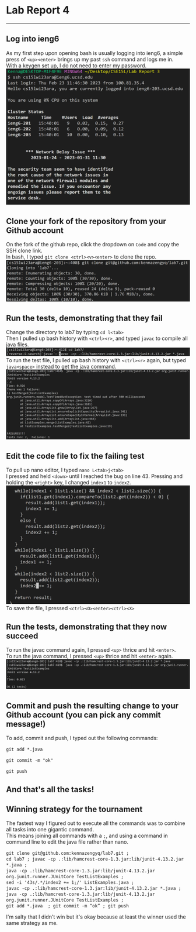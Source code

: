 # Lab Report 4  
---
## Log into ieng6  
As my first step upon opening bash is usually logging into ieng6, a simple press of ```<up><enter>``` brings up my past `ssh` command and logs me in.  
With a keygen set up, I do not need to enter my password.  
![login](logni.png)  

## Clone your fork of the repository from your Github account  
On the fork of the github repo, click the dropdown on ```Code``` and copy the SSH clone link.  
In bash, I typed ```git clone <ctrl><v><enter>``` to clone the repo.  
![clone](clone.png)  

## Run the tests, demonstrating that they fail
Change the directory to lab7 by typing ```cd l<tab>```  
Then I pulled up bash history with ```<ctrl><r>```, and typed ```javac``` to compile all java files.  
![javac](javac.png)  
To run the test file, I pulled up bash history with ```<ctrl><r>``` again, but typed ```java<space>``` instead to get the java command.  
![java](java.png)  

## Edit the code file to fix the failing test  
To pull up nano editor, I typed ```nano L<tab>j<tab>```  
I pressed and held  ```<down>``` until I reached the bug on line 43. Pressing and holding the ```<right>``` key, I changed ```index1``` to ```index2```.  
![nano](nano.png)  
To save the file, I pressed ```<ctrl><O><enter><ctrl><X>```  

## Run the tests, demonstrating that they now succeed  
To run the javac command again, I pressed ```<up>``` thrice and hit ```<enter>```.  
To run the java command, I pressed ```<up>``` thrice and hit ```<enter>``` again.  
![pass](pass.png)  

## Commit and push the resulting change to your Github account (you can pick any commit message!)
To add, commit and push, I typed out the following commands:
```
git add *.java
```
```
git commit -m "ok"
```
```
git push
```  
And that's all the tasks! 
---

## Winning strategy for the tournament  
The fastest way I figured out to execute all the commands was to combine all tasks into one gigantic command.   
This means joining all commands with a ```;```, and using a command in command line to edit the java file rather than nano.  
```
git clone git@github.com:kennazengyq/lab7.git ; 
cd lab7 ; javac -cp .:lib/hamcrest-core-1.3.jar:lib/junit-4.13.2.jar *.java ; 
java -cp .:lib/hamcrest-core-1.3.jar:lib/junit-4.13.2.jar org.junit.runner.JUnitCore TestListExamples ; 
sed -i '43s/.*/index2 += 1;/' ListExamples.java ; 
javac -cp .:lib/hamcrest-core-1.3.jar:lib/junit-4.13.2.jar *.java ; 
java -cp .:lib/hamcrest-core-1.3.jar:lib/junit-4.13.2.jar org.junit.runner.JUnitCore TestListExamples ; 
git add *.java  ; git commit -m “ok” ; git push

```
I'm salty that I didn't win but it's okay because at least the winner used the same strategy as me. 
